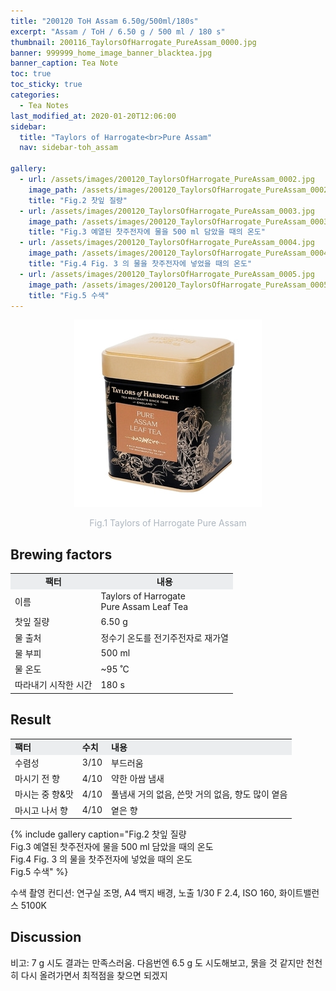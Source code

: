 ```yaml
---
title: "200120 ToH Assam 6.50g/500ml/180s"
excerpt: "Assam / ToH / 6.50 g / 500 ml / 180 s"
thumbnail: 200116_TaylorsOfHarrogate_PureAssam_0000.jpg
banner: 999999_home_image_banner_blacktea.jpg
banner_caption: Tea Note
toc: true
toc_sticky: true
categories:
  - Tea Notes
last_modified_at: 2020-01-20T12:06:00
sidebar:
  title: "Taylors of Harrogate<br>Pure Assam"
  nav: sidebar-toh_assam

gallery:
  - url: /assets/images/200120_TaylorsOfHarrogate_PureAssam_0002.jpg
    image_path: /assets/images/200120_TaylorsOfHarrogate_PureAssam_0002.jpg
    title: "Fig.2 찻잎 질량"
  - url: /assets/images/200120_TaylorsOfHarrogate_PureAssam_0003.jpg
    image_path: /assets/images/200120_TaylorsOfHarrogate_PureAssam_0003.jpg
    title: "Fig.3 예열된 찻주전자에 물을 500 ml 담았을 때의 온도"
  - url: /assets/images/200120_TaylorsOfHarrogate_PureAssam_0004.jpg
    image_path: /assets/images/200120_TaylorsOfHarrogate_PureAssam_0004.jpg
    title: "Fig.4 Fig. 3 의 물을 찻주전자에 넣었을 때의 온도"
  - url: /assets/images/200120_TaylorsOfHarrogate_PureAssam_0005.jpg
    image_path: /assets/images/200120_TaylorsOfHarrogate_PureAssam_0005.jpg
    title: "Fig.5 수색"
---
```


<div align="center">
  <img src="/assets/images/200116_TaylorsOfHarrogate_PureAssam_0000.jpg" width="300px">
  <p style="color:#aeb6bf;" style="font-size:16px;">Fig.1 Taylors of Harrogate Pure Assam</p>
</div>

## Brewing factors

<div align="center">
  <table align = "center" >
      <tr bgcolor="#ebedef" align ="center">
  	<td><b>팩터</b></td>
  	<td><b>내용</b></td>
      </tr>
      <tr>
  	<td>이름</td>
  	<td>Taylors of Harrogate<br>Pure Assam Leaf Tea</td>
      </tr>
      <tr>
  	<td>찻잎 질량</td>
  	<td>6.50 g</td>
      </tr>
      <tr>
    <td>물 출처</td>
  	<td>정수기 온도를 전기주전자로 재가열</td>
      </tr>
      <tr>
    <td>물 부피</td>
  	<td>500 ml</td>
      </tr>
      <tr>
    <td>물 온도</td>
  	<td>~95 ˚C</td>
      </tr>
      <tr>
    <td>따라내기 시작한 시간</td>
  	<td>180 s</td>
      </tr>
  </table>
</div>

## Result

<div align="center">
  <table align = "center" >
      <tr bgcolor="#ebedef" style="white-space:nowrap">
  	<td><b>팩터</b></td>
    <td><b>수치</b></td>
  	<td><b>내용</b></td>
      </tr>
      <tr>
  	<td>수렴성</td>
  	<td>3/10</td>
    <td>부드러움</td>
      </tr>
      <tr>
  	<td>마시기 전 향</td>
  	<td>4/10</td>
    <td>약한 아쌈 냄새</td>
      </tr>
      <tr>
  	<td>마시는 중 향&맛</td>
  	<td>4/10</td>
    <td>풀냄새 거의 없음, 쓴맛 거의 없음, 향도 많이 옅음</td>
      </tr>
      <tr>
  	<td>마시고 나서 향</td>
  	<td>4/10</td>
    <td>옅은 향</td>
      </tr>
  </table>
</div>

{% include gallery caption="Fig.2 찻잎 질량<br>
Fig.3 예열된 찻주전자에 물을 500 ml 담았을 때의 온도<br>
Fig.4 Fig. 3 의 물을 찻주전자에 넣었을 때의 온도<br>
Fig.5 수색" %}

​수색 촬영 컨디션: 연구실 조명, A4 백지 배경, 노출 1/30 F 2.4, ISO 160, 화이트밸런스 5100K

## Discussion

​비고: 7 g 시도 결과는 만족스러움. 다음번엔 6.5 g 도 시도해보고, 묽을 것 같지만 천천히 다시 올려가면서 최적점을 찾으면 되겠지
